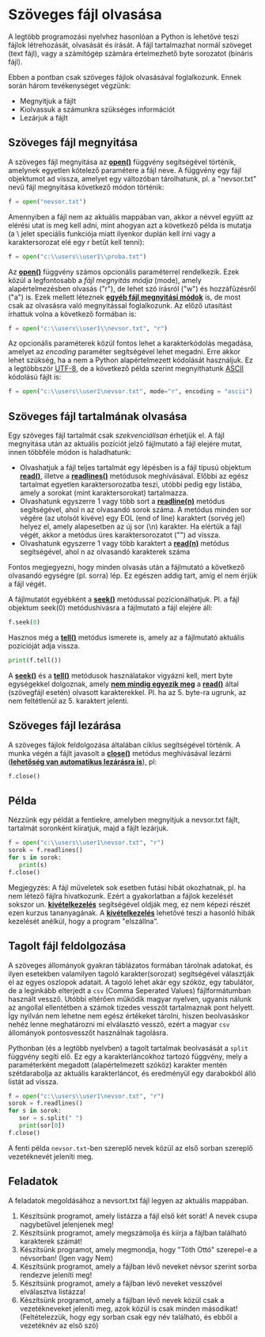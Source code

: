 # Szöveges fájl olvasása
A legtöbb programozási nyelvhez hasonlóan a Python is lehetővé teszi fájlok létrehozását, olvasását és írását. A fájl tartalmazhat normál szöveget (text fájl), vagy a számítógép számára értelmezhető byte sorozatot (bináris fájl). 

Ebben a pontban csak szöveges fájlok olvasásával foglalkozunk. Ennek során három tevékenységet végzünk:
* Megnyitjuk a fájlt
* Kiolvassuk a számunkra szükséges információt
* Lezárjuk a fájlt

## Szöveges fájl megnyitása
A szöveges fájl megnyitása az [**open()**](https://www.programiz.com/python-programming/methods/built-in/open) függvény segítségével történik, amelynek egyetlen kötelező paramétere a fájl neve. A függvény egy fájl objektumot ad vissza, amelyet egy változóban tárolhatunk, pl. a "nevsor.txt" nevű fájl megnyitása következő módon történik:
``` python
f = open("nevsor.txt")
```
Amennyiben a fájl nem az aktuális mappában van, akkor a névvel együtt az elérési utat is meg kell adni, mint ahogyan azt a következő példa is mutatja (a \ jelet speciális funkciója miatt ilyenkor duplán kell írni vagy a karaktersorozat elé egy r betűt kell tenni):

``` python
f = open("c:\\users\\user1\\proba.txt")
```
Az [**open()**](https://www.programiz.com/python-programming/methods/built-in/open) függvény számos opcionális paraméterrel rendelkezik. Ezek közül a legfontosabb a _fájl megnyitás módja_ (mode), amely alapértelmezésben olvasás ("r"), de lehet szó írásról ("w") és hozzáfűzésről ("a") is. Ezek mellett léteznek [**egyéb fájl megnyitási módok**](python-file-and-file-modes.htm) is, de most csak az olvasásra való megnyitással foglalkozunk. Az előző utasítást írhattuk volna a következő formában is:
``` python
f = open("c:\\users\\user1\\nevsor.txt", "r")
```
Az opcionális paraméterek közül fontos lehet a karakterkódolás megadása, amelyet az _encoding_ paraméter segítségével lehet megadni. Erre akkor lehet szükség, ha a nem a Python alapértelmezett kódolását használjuk. Ez a legtöbbször [UTF-8](https://hu.wikipedia.org/wiki/UTF-8), de a következő példa szerint megnyithatunk [ASCII](https://hu.wikipedia.org/wiki/ASCII) kódolású fájlt is:
``` python
f = open("c:\\users\\user1\nevsor.txt", mode="r", encoding = "ascii")
```

## Szöveges fájl tartalmának olvasása

Egy szöveges fájl tartalmát csak _szekvenciálisan_ érhetjük el. A fájl megnyitása után az aktuális pozíciót jelző fájlmutató a fájl elejére mutat, innen többféle módon is haladhatunk:
* Olvashatjuk a fájl teljes tartalmát egy lépésben is a fájl típusú objektum [**read()**](ref_file_read.asp), illetve a [**readlines()**](ref_file_readlines.asp) metódusok meghívásával. Előbbi az egész tartalmat egyetlen karaktersorozatba teszi, utóbbi pedig egy listába, amely a sorokat (mint karaktersorokat) tartalmazza.
* Olvashatunk egyszerre 1 vagy több sort a [**readline(n)**](file_readline.htm) metódus segítségével, ahol n az olvasandó sorok száma.  A metódus minden sor végére (az utolsót kivéve) egy  EOL (end of line) karaktert (sorvég jel) helyez el, amely alapesetben az új sor (\n) karakter. Ha elértük a fájl végét, akkor a metódus üres karaktersorozatot ("") ad vissza.
* Olvashatunk egyszerre 1 vagy több karaktert a [**read(n)**](ref_file_read.asp) metódus segítségével, ahol n az olvasandó karakterek száma

Fontos megjegyezni, hogy minden olvasás után a fájlmutató a következő olvasandó egységre (pl. sorra) lép. Ez egészen addig tart, amíg el nem érjük a fájl végét. 

A fájlmutatót egyébként a [**seek()**](file_seek.htm) metódussal pozícionálhatjuk. Pl. a fájl objektum seek(0) metódushívásra a fájlmutató a fájl elejére áll:
```python
f.seek(0)
```
 Hasznos még a [**tell()**](file_tell.htm) metódus ismerete is, amely az a fájlmutató aktuális pozícióját adja vissza. 
```python
print(f.tell())
```
A [**seek()**](file_seek.htm) és a [**tell()**](file_tell.htm) metódusok használatakor vigyázni kell, mert byte egységekkel dolgoznak, amely [**nem mindig egyezik meg**](http://people.ubuntu.com/~kelemeng/.ufp3/files.html) a [**read()**](ref_file_read.asp) által (szövegfájl esetén) olvasott karakterekkel. Pl. ha az 5. byte-ra ugrunk, az nem feltétlenül az 5. karaktert jelenti.
## Szöveges fájl lezárása
A szöveges fájlok feldolgozása általában ciklus segítségével történik. A munka végén a fájlt javasolt a [**close()**](file_close.htm) metódus meghívásával lezárni ([**lehetőség van automatikus lezárásra is**](https://cmdlinetips.com/2016/01/opening-a-file-in-python-using-with-statement/)), pl:
```python
f.close()
```
## Példa
Nézzünk egy példát a fentiekre, amelyben megnyitjuk a nevsor.txt fájlt, tartalmát soronként kiiratjuk, majd a fájlt lezárjuk.
```python
f = open("c:\\users\\user1\nevsor.txt", "r")
sorok = f.readlines()
for s in sorok:
   print(s)
f.close()
```
Megjegyzés: 
A fájl műveletek sok esetben futási hibát okozhatnak, pl. ha nem létező fájlra hivatkozunk. Ezért a gyakorlatban a fájlok kezelését sokszor un. [**kivételkezelés**](https://sajozsattila.home.blog/2020/02/26/kivetelkezeles-pythonban/) segítségével oldják meg, ez nem képezi részét ezen kurzus tananyagának. A [**kivételkezelés**](https://sajozsattila.home.blog/2020/02/26/kivetelkezeles-pythonban/) lehetővé teszi a hasonló hibák kezelését anélkül, hogy a program "elszállna".

## Tagolt fájl feldolgozása
A szöveges állományok gyakran táblázatos formában tárolnak adatokat, és ilyen esetekben valamilyen tagoló karakter(sorozat) segítségével választják el az egyes oszlopok adatait. A tagoló lehet akár egy szóköz, egy tabulátor, de a leginkább elterjedt a `csv` (Comma Seperated Values) fájlformátumban használt vessző. Utóbbi eltérően működik magyar nyelven, ugyanis nálunk az angollal ellentétben a számok tizedes vesszőt tartalmaznak pont helyett. Így nyilván nem lehetne nem egész értékeket tárolni, hiszen beolvasáskor nehéz lenne meghatározni mi elválasztó vessző, ezért a magyar `csv` állományok pontosvesszőt használnak tagolásra.

Pythonban (és a legtöbb nyelvben) a tagolt tartalmak beolvasását a `split` függvény segíti elő. Ez egy a karakterláncokhoz tartozó függvény, mely a paraméterként megadott (alapértelmezett szóköz) karakter mentén szétdarabolja az aktuális karakterláncot, és eredményül egy darabokból álló listát ad vissza.

```python
f = open("c:\\users\\user1\nevsor.txt", "r")
sorok = f.readlines()
for s in sorok:
   sor = s.split(" ")
   print(sor[0])
f.close()
```
A fenti példa `nevsor.txt`-ben szereplő nevek közül az első sorban szereplő vezetéknevét jeleníti meg.

## Feladatok
A feladatok megoldásához a nevsort.txt fájl legyen az aktuális mappában.

1. Készítsünk programot, amely listázza a fájl első két sorát! A nevek csupa nagybetűvel jelenjenek meg!
2. Készítsünk programot, amely megszámolja és kiírja a fájlban található karakterek számát!
3. Készítsünk programot, amely megmondja, hogy "Tóth Ottó" szerepel-e a névsorban! (Igen vagy Nem)
4. Készítsünk programot, amely a fájlban lévő neveket névsor szerint sorba rendezve jeleníti meg!
5. Készítsünk programot, amely a fájlban lévő neveket vesszővel elválasztva listázza!
6. Készítsünk programot, amely a fájlban lévő nevek közül csak a vezetékneveket jeleníti meg, azok közül is csak minden másodikat! (Feltételezzük, hogy egy sorban csak egy név található, és ebből a vezetéknév az első szó)